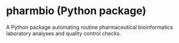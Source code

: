 # pharmbio (Python package)
A Python package automating routine pharmaceutical bioinformatics laboratory analyses and quality control checks.
